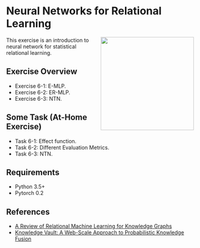# Neural Networks for Relational Learning

<img align="right" src="http://sda.cs.uni-bonn.de/wp-content/uploads/2017/10/Smart-Data-Analytics.png" width="250px" />

This exercise is an introduction to neural network for statistical relational learning.   


## Exercise Overview 
* Exercise 6-1: E-MLP.
* Exercise 6-2: ER-MLP.
* Exercise 6-3: NTN.

## Some Task (At-Home Exercise) 
* Task 6-1: Effect function.
* Task 6-2: Different Evaluation Metrics.
* Task 6-3: NTN.

## Requirements
* Python 3.5+
* Pytorch 0.2 

## References
* [A Review of Relational Machine Learning for Knowledge Graphs](https://arxiv.org/pdf/1503.00759.pdf)
* [Knowledge Vault: A Web-Scale Approach to Probabilistic Knowledge Fusion](https://www.cs.ubc.ca/~murphyk/Papers/kv-kdd14.pdf)

